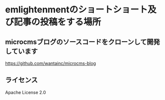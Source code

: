 # emlightenmentのショートショート及び記事の投稿をする場所

## microcmsブログのソースコードをクローンして開発しています
https://github.com/wantainc/microcms-blog


## ライセンス
Apache License 2.0
